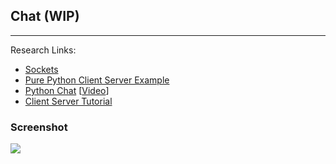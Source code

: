 ## Chat (WIP)
<hr>

Research Links:
- [Sockets](http://www.binarytides.com/code-chat-application-server-client-sockets-python/)
- [Pure Python Client Server Example](https://gist.github.com/jsam/4185756)
- [Python Chat](https://github.com/JackZProduction/python_chat) [[Video](https://www.youtube.com/watch?v=VMbk_7jkS_4)]
- [Client Server Tutorial](https://www.youtube.com/watch?v=WrtebUkUssc)

### Screenshot

![](https://github.com/TutorialDoctor/Pythonista-Projects/blob/master/Projects/Apps/Chat/screen_chat.PNG?raw=true)
